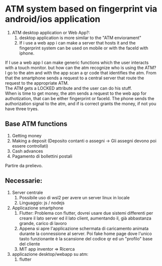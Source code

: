 # ATM system based on fingerprint via android/ios application
1. ATM desktop application or Web App?:
   1. desktop application is more similar to the "ATM enviorament"
   2. If i use a web app i can make a server that hosts it and the fingerprint system can be used on mobile or with the faceId with iphone.

If I use a web app I can make generic functions which the user interacts with a touch monitor. but how can the atm recognize who is using the ATM?
I go to the atm and with the app scan a qr code that identifies the atm. From that the smartphone sends a request to a central server that route the request to the appropriate ATM.<br>The ATM gets a LOCKED attribute and the user can do his stuff.<br>When is time to get money, the atm sends a request to the web app for authotization, that can be either fingerprint or faceId. The phone sends the authorization signal to the atm, and if is correct grants the money, if not you have three tryes.

## Base ATM functions
1. Getting money
2. Making a deposit (Deposito contanti o assegni -> Gli assegni devono poi essere controllati)
3. Cash advances
4. Pagamento di bollettini postali

Partire da prelievo.

## Necessarie:
1. Server centrale
   1. Possibile uso di wsl2 per avere un server linux in locale
   2. Linguaggio: js / nodejs
2. Applicazione smartphone
   1. Flutter: Problema con flutter, dovrei usare due sistemi differenti per creare il lato server ed il lato client, aumentando il, già abbastanza grande, carico di lavoro
   2. Appena si apre l'applicazione schermata di caricamento animata durante la connessione al server. Poi fake home page dove l'unico tasto funzionante è la scansione del codice qr ed un "profilo" base del cliente
   3. MIT app inventor => Ricerca
3. applicazione desktop/webapp su atm:
   1. flutter

